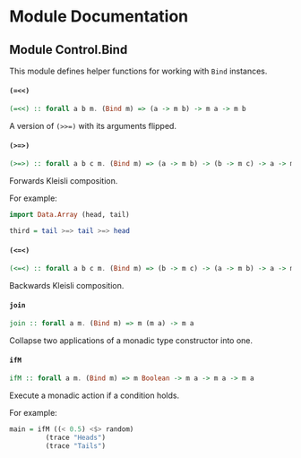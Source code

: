 # Module Documentation

## Module Control.Bind


This module defines helper functions for working with `Bind` instances.

#### `(=<<)`

``` purescript
(=<<) :: forall a b m. (Bind m) => (a -> m b) -> m a -> m b
```

A version of `(>>=)` with its arguments flipped.

#### `(>=>)`

``` purescript
(>=>) :: forall a b c m. (Bind m) => (a -> m b) -> (b -> m c) -> a -> m c
```

Forwards Kleisli composition.

For example:

```purescript
import Data.Array (head, tail)

third = tail >=> tail >=> head
```

#### `(<=<)`

``` purescript
(<=<) :: forall a b c m. (Bind m) => (b -> m c) -> (a -> m b) -> a -> m c
```

Backwards Kleisli composition.

#### `join`

``` purescript
join :: forall a m. (Bind m) => m (m a) -> m a
```

Collapse two applications of a monadic type constructor into one.

#### `ifM`

``` purescript
ifM :: forall a m. (Bind m) => m Boolean -> m a -> m a -> m a
```

Execute a monadic action if a condition holds. 

For example:

```purescript
main = ifM ((< 0.5) <$> random)
         (trace "Heads")
         (trace "Tails")
```



